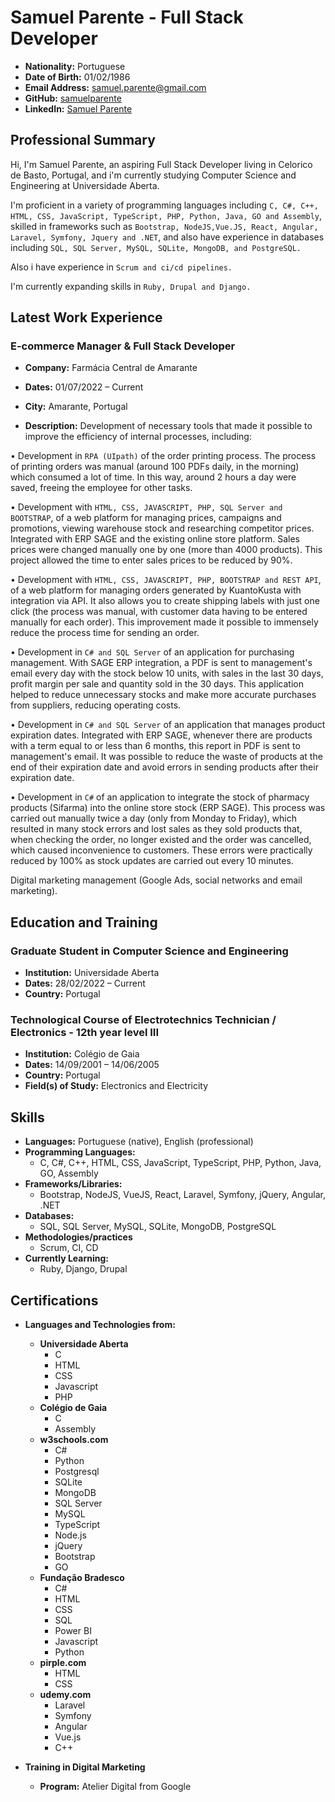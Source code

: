 # Samuel Parente - Full Stack Developer

- **Nationality:** Portuguese
- **Date of Birth:** 01/02/1986
- **Email Address:** samuel.parente@gmail.com
- **GitHub:** [samuelparente](https://github.com/samuelparente)
- **LinkedIn:** [Samuel Parente](https://www.linkedin.com/in/samuel-parente-cbt/)

## Professional Summary

Hi, I'm Samuel Parente, an aspiring Full Stack Developer living in Celorico de Basto, Portugal, and i'm currently studying Computer Science and Engineering at Universidade Aberta. 

I'm proficient in a variety of programming languages including `C, C#, C++, HTML, CSS, JavaScript, TypeScript, PHP, Python, Java, GO and Assembly`, skilled in frameworks such as `Bootstrap, NodeJS,Vue.JS, React, Angular, Laravel, Symfony, Jquery and .NET`, and also have experience in databases including `SQL, SQL Server, MySQL, SQLite, MongoDB, and PostgreSQL.` 

Also i have experience in `Scrum and ci/cd pipelines.`

I'm currently expanding skills in `Ruby, Drupal and Django.`

## Latest Work Experience

### E-commerce Manager & Full Stack Developer
- **Company:** Farmácia Central de Amarante
- **Dates:** 01/07/2022 – Current
- **City:** Amarante, Portugal

- **Description:**
Development of necessary tools that made it possible to improve the efficiency of internal processes, including:

• Development in `RPA (UIpath)` of the order printing process. The process of printing orders was manual
(around 100 PDFs daily, in the morning) which consumed a lot of time. In this way, around 2 hours a day
were saved, freeing the employee for other tasks.

• Development with `HTML, CSS, JAVASCRIPT, PHP, SQL Server and BOOTSTRAP`, of a web platform for
managing prices, campaigns and promotions, viewing warehouse stock and researching competitor
prices. Integrated with ERP SAGE and the existing online store platform. Sales prices were changed
manually one by one (more than 4000 products). This project allowed the time to enter sales prices to be
reduced by 90%.

• Development with `HTML, CSS, JAVASCRIPT, PHP, BOOTSTRAP and REST API`, of a web platform for
managing orders generated by KuantoKusta with integration via API. It also allows you to create
shipping labels with just one click (the process was manual, with customer data having to be entered
manually for each order). This improvement made it possible to immensely reduce the process time for
sending an order.

• Development in `C# and SQL Server` of an application for purchasing management. With SAGE ERP
integration, a PDF is sent to management's email every day with the stock below 10 units, with sales in the
last 30 days, profit margin per sale and quantity sold in the 30 days. This application helped to reduce
unnecessary stocks and make more accurate purchases from suppliers, reducing operating costs.

• Development in `C# and SQL Server` of an application that manages product expiration dates.
Integrated with ERP SAGE, whenever there are products with a term equal to or less than 6 months, this
report in PDF is sent to management's email. It was possible to reduce the waste of products at the end of
their expiration date and avoid errors in sending products after their expiration date.

• Development in `C#` of an application to integrate the stock of pharmacy products (Sifarma) into the
online store stock (ERP SAGE). This process was carried out manually twice a day (only from Monday to Friday), which resulted in many stock errors and lost sales as they sold products that, when checking the
order, no longer existed and the order was cancelled, which caused inconvenience to customers. These
errors were practically reduced by 100% as stock updates are carried out every 10 minutes.

Digital marketing management (Google Ads, social networks and email marketing).

## Education and Training

### Graduate Student in Computer Science and Engineering
- **Institution:** Universidade Aberta
- **Dates:** 28/02/2022 – Current
- **Country:** Portugal

### Technological Course of Electrotechnics Technician / Electronics - 12th year level III
- **Institution:** Colégio de Gaia
- **Dates:** 14/09/2001 – 14/06/2005
- **Country:** Portugal
- **Field(s) of Study:** Electronics and Electricity

## Skills

- **Languages:** Portuguese (native), English (professional)
- **Programming Languages:**
  - C, C#, C++, HTML, CSS, JavaScript, TypeScript, PHP, Python, Java, GO, Assembly
- **Frameworks/Libraries:**
  - Bootstrap, NodeJS, VueJS, React, Laravel, Symfony, jQuery, Angular, .NET
- **Databases:**
  - SQL, SQL Server, MySQL, SQLite, MongoDB, PostgreSQL
- **Methodologies/practices**
  - Scrum, CI, CD
- **Currently Learning:**
  - Ruby, Django, Drupal

## Certifications

- **Languages and Technologies from:**
  - **Universidade Aberta**
    - C
    - HTML
    - CSS
    - Javascript
    - PHP
  - **Colégio de Gaia**
    - C
    - Assembly
  - **w3schools.com**
    - C#
    - Python
    - Postgresql
    - SQLite
    - MongoDB
    - SQL Server
    - MySQL
    - TypeScript
    - Node.js
    - jQuery
    - Bootstrap
    - GO
  - **Fundação Bradesco**
    - C#
    - HTML
    - CSS
    - SQL
    - Power BI
    - Javascript
    - Python
  - **pirple.com**
    - HTML
    - CSS
  - **udemy.com**
    - Laravel
    - Symfony
    - Angular
    - Vue.js
    - C++

- **Training in Digital Marketing**
  - **Program:** Atelier Digital from Google
